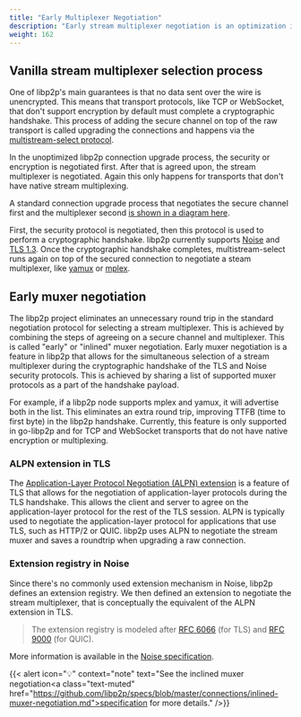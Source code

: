 ```yaml
---
title: "Early Multiplexer Negotiation"
description: "Early stream multiplexer negotiation is an optimization in libp2p where peers can negotiate which multiplexer to use during the security protocol handshake, saving one round trip."
weight: 162
---
```


## Vanilla stream multiplexer selection process

One of libp2p's main guarantees is that no data sent over the wire is unencrypted.
This means that transport protocols, like TCP or WebSocket, that don't support encryption by default must complete a cryptographic handshake.
This process of adding the secure channel on top of the raw transport is called upgrading the connections and happens via the [multistream-select protocol](https://github.com/multiformats/multistream-select).

In the unoptimized libp2p connection upgrade process, the security or encryption is negotiated first.
After that is agreed upon, the stream multiplexer is negotiated. Again this only happens for transports that don't have native stream multiplexing.

A standard connection upgrade process that negotiates the secure channel first and the multiplexer second [is shown in a diagram here](https://github.com/libp2p/specs/tree/master/connections#upgrading-connections).

First, the security protocol is negotiated, then this protocol is used to perform a cryptographic handshake. libp2p currently supports [Noise](../secure-comm/noise) and [TLS 1.3](../secure-comm/tls).
Once the cryptographic handshake completes, multistream-select runs again on top of
the secured connection to negotiate a steam multiplexer, like [yamux](yamux) or [mplex](mplex).

<!-- ADD DIAGRAM -->

## Early muxer negotiation

The libp2p project eliminates an unnecessary round trip in the standard negotiation protocol for selecting a stream multiplexer. This is achieved by combining the steps of agreeing on a secure channel and multiplexer. This is called "early" or "inlined" muxer negotiation.
Early muxer negotiation is a feature in libp2p that allows for the simultaneous selection of a stream multiplexer during the cryptographic handshake of the TLS and Noise security protocols. This is achieved by sharing a list of supported muxer protocols as a part of the handshake payload. 

For example, if a libp2p node supports mplex and yamux, it will advertise both in the list. This eliminates an extra round trip, improving TTFB (time to first byte) in the libp2p handshake. Currently, this feature is only supported in go-libp2p and for TCP and WebSocket transports that do not have native encryption or multiplexing.

<!-- ADD DIAGRAM -->

### ALPN extension in TLS

The [Application-Layer Protocol Negotiation (ALPN) extension](https://datatracker.ietf.org/doc/html/rfc7301) is a feature of
TLS that allows for the negotiation of application-layer protocols during the TLS handshake. This allows the client and server
to agree on the application-layer protocol for the rest of the TLS session. ALPN is typically used to negotiate the application-layer protocol
for applications that use TLS, such as HTTP/2 or QUIC. libp2p uses ALPN to negotiate the stream muxer and saves a roundtrip when
upgrading a raw connection.

### Extension registry in Noise

Since there's no commonly used extension mechanism in Noise, libp2p defines an extension registry. We then defined an extension to negotiate the stream multiplexer, that is conceptually the equivalent of the ALPN extension in TLS.

> The extension registry is modeled after
> [RFC 6066](https://www.rfc-editor.org/rfc/rfc6066) (for TLS) and
> [RFC 9000](https://datatracker.ietf.org/doc/html/rfc9000#section-19.21)
> (for QUIC).

More information is available in the
[Noise specification](https://github.com/libp2p/specs/blob/master/noise/README.md#libp2p-data-in-handshake-messages).

{{< alert icon="💡" context="note" text="See the inclined muxer negotiation<a class=\"text-muted\" href=\"https://github.com/libp2p/specs/blob/master/connections/inlined-muxer-negotiation.md">specification</a> for more details." />}}
